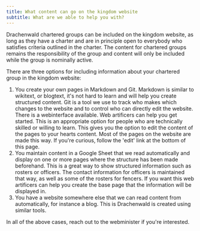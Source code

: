 ```yaml
---
title: What content can go on the kingdom website
subtitle: What are we able to help you with?
---
```

Drachenwald chartered groups can be included on the kingdom website, as long as they have a charter and are in principle open to everybody who satisfies criteria outlined in the charter. The content for chartered groups remains the responsibility of the group and content will only be included while the group is nominally active.

There are three options for including information about your chartered group in the kingdom website:
1. You create your own pages in Markdown and Git. Markdown is similar to wikitext, or blogtext, it's not hard to learn and will help you create structured content. Git is a tool we use to track who makes which changes to the website and to control who can directly edit the website. There is a webinterface available. Web artificers can help you get started. This is an appropriate option for people who are technically skilled or willing to learn. This gives you the option to edit the content of the pages to your hearts content. Most of the pages on the website are made this way. If you're curious, follow the 'edit' link at the bottom of this page.
2. You maintain content in a Google Sheet that we read automatically and display on one or more pages where the structure has been made beforehand. This is a great way to show structured information such as rosters or officers. The contact information for officers is maintained that way, as well as some of the rosters for fencers.  If you want this web artificers can help you create the base page that the information will be displayed in.
3. You have a website somewhere else that we can read content from automatically, for instance a blog. This is Drachenwald is created using similar tools.

In all of the above cases, reach out to the webminister if you're interested.